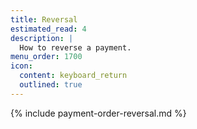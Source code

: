 ```yaml
---
title: Reversal
estimated_read: 4
description: |
  How to reverse a payment.
menu_order: 1700
icon:
  content: keyboard_return
  outlined: true
---
```


{% include payment-order-reversal.md %}
